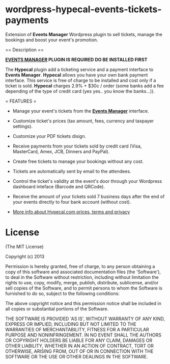 wordpress-hypecal-events-tickets-payments
============================

Extension of **Events Manager** Wordpress plugin to sell tickets, manage the bookings and boost your event's promotion.

== Description ==

**[EVENTS MANAGER](http://wordpress.org/plugins/events-manager/) PLUGIN IS REQUIRED DO BE INSTALLED FIRST**

The **Hypecal** plugin add a ticketing service and a payment interface to **Events Manager**.
**Hypecal** allows you have your own bank payment interface. This service is free of charge to be installed and cost only if a ticket is sold.
**Hypecal** charges 2.9% + $30c / order (some banks add a fee depending of the type of credit card (yes yes.. you know the banks...)).



= FEATURES =
* Manage your event's tickets from the **[Events Manager](http://wordpress.org/plugins/events-manager/)** interface.
* Customize ticket's prices (tax amount, fees, currency and taxpayer settings).
* Customize your PDF tickets disign.
* Receive payments from your tickets sold by credit card (Visa, MasterCard, Amex, JCB, Dinners and PayPal).
* Create free tickets to manage your bookings without any cost.
* Tickets are automatically sent by email to the attendees.
* Control the ticket's validity at the event's door through your Wordpress dashboard inteface (Barcode and QRCode).
* Receive the amount of your tickets sold 7 business days after the end of your events directly to four bank account (without cost).

* [More info about Hypecal.com prices, terms and privacy](https://www.hypecal.com/terms)



# License

(The MIT License)

Copyright (c) 2013

Permission is hereby granted, free of charge, to any person obtaining
a copy of this software and associated documentation files (the
'Software'), to deal in the Software without restriction, including
without limitation the rights to use, copy, modify, merge, publish,
distribute, sublicense, and/or sell copies of the Software, and to
permit persons to whom the Software is furnished to do so, subject to
the following conditions:

The above copyright notice and this permission notice shall be
included in all copies or substantial portions of the Software.

THE SOFTWARE IS PROVIDED 'AS IS', WITHOUT WARRANTY OF ANY KIND,
EXPRESS OR IMPLIED, INCLUDING BUT NOT LIMITED TO THE WARRANTIES OF
MERCHANTABILITY, FITNESS FOR A PARTICULAR PURPOSE AND NONINFRINGEMENT.
IN NO EVENT SHALL THE AUTHORS OR COPYRIGHT HOLDERS BE LIABLE FOR ANY
CLAIM, DAMAGES OR OTHER LIABILITY, WHETHER IN AN ACTION OF CONTRACT,
TORT OR OTHERWISE, ARISING FROM, OUT OF OR IN CONNECTION WITH THE
SOFTWARE OR THE USE OR OTHER DEALINGS IN THE SOFTWARE.